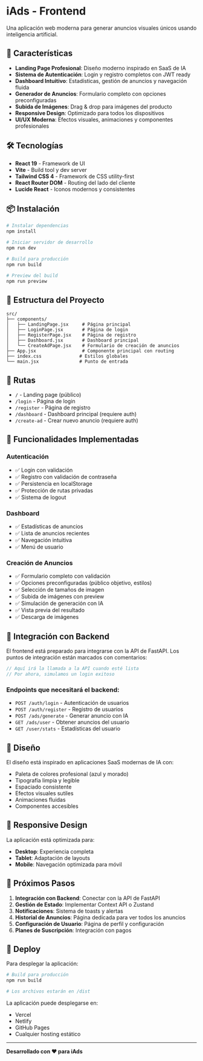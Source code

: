# iAds - Frontend

Una aplicación web moderna para generar anuncios visuales únicos usando inteligencia artificial.

## 🚀 Características

- **Landing Page Profesional**: Diseño moderno inspirado en SaaS de IA
- **Sistema de Autenticación**: Login y registro completos con JWT ready
- **Dashboard Intuitivo**: Estadísticas, gestión de anuncios y navegación fluida
- **Generador de Anuncios**: Formulario completo con opciones preconfiguradas
- **Subida de Imágenes**: Drag & drop para imágenes del producto
- **Responsive Design**: Optimizado para todos los dispositivos
- **UI/UX Moderna**: Efectos visuales, animaciones y componentes profesionales

## 🛠️ Tecnologías

- **React 19** - Framework de UI
- **Vite** - Build tool y dev server
- **Tailwind CSS 4** - Framework de CSS utility-first
- **React Router DOM** - Routing del lado del cliente
- **Lucide React** - Iconos modernos y consistentes

## 📦 Instalación

```bash
# Instalar dependencias
npm install

# Iniciar servidor de desarrollo
npm run dev

# Build para producción
npm run build

# Preview del build
npm run preview
```

## 🎨 Estructura del Proyecto

```
src/
├── components/
│   ├── LandingPage.jsx     # Página principal
│   ├── LoginPage.jsx       # Página de login
│   ├── RegisterPage.jsx    # Página de registro
│   ├── Dashboard.jsx       # Dashboard principal
│   └── CreateAdPage.jsx    # Formulario de creación de anuncios
├── App.jsx                 # Componente principal con routing
├── index.css              # Estilos globales
└── main.jsx               # Punto de entrada
```

## 🔗 Rutas

- `/` - Landing page (público)
- `/login` - Página de login
- `/register` - Página de registro
- `/dashboard` - Dashboard principal (requiere auth)
- `/create-ad` - Crear nuevo anuncio (requiere auth)

## 🎯 Funcionalidades Implementadas

### Autenticación
- ✅ Login con validación
- ✅ Registro con validación de contraseña
- ✅ Persistencia en localStorage
- ✅ Protección de rutas privadas
- ✅ Sistema de logout

### Dashboard
- ✅ Estadísticas de anuncios
- ✅ Lista de anuncios recientes
- ✅ Navegación intuitiva
- ✅ Menú de usuario

### Creación de Anuncios
- ✅ Formulario completo con validación
- ✅ Opciones preconfiguradas (público objetivo, estilos)
- ✅ Selección de tamaños de imagen
- ✅ Subida de imágenes con preview
- ✅ Simulación de generación con IA
- ✅ Vista previa del resultado
- ✅ Descarga de imágenes

## 🔌 Integración con Backend

El frontend está preparado para integrarse con la API de FastAPI. Los puntos de integración están marcados con comentarios:

```javascript
// Aquí irá la llamada a la API cuando esté lista
// Por ahora, simulamos un login exitoso
```

### Endpoints que necesitará el backend:

- `POST /auth/login` - Autenticación de usuarios
- `POST /auth/register` - Registro de usuarios
- `POST /ads/generate` - Generar anuncio con IA
- `GET /ads/user` - Obtener anuncios del usuario
- `GET /user/stats` - Estadísticas del usuario

## 🎨 Diseño

El diseño está inspirado en aplicaciones SaaS modernas de IA con:

- Paleta de colores profesional (azul y morado)
- Tipografía limpia y legible
- Espaciado consistente
- Efectos visuales sutiles
- Animaciones fluidas
- Componentes accesibles

## 📱 Responsive Design

La aplicación está optimizada para:
- **Desktop**: Experiencia completa
- **Tablet**: Adaptación de layouts
- **Mobile**: Navegación optimizada para móvil

## 🔮 Próximos Pasos

1. **Integración con Backend**: Conectar con la API de FastAPI
2. **Gestión de Estado**: Implementar Context API o Zustand
3. **Notificaciones**: Sistema de toasts y alertas
4. **Historial de Anuncios**: Página dedicada para ver todos los anuncios
5. **Configuración de Usuario**: Página de perfil y configuración
6. **Planes de Suscripción**: Integración con pagos

## 🚀 Deploy

Para desplegar la aplicación:

```bash
# Build para producción
npm run build

# Los archivos estarán en /dist
```

La aplicación puede desplegarse en:
- Vercel
- Netlify
- GitHub Pages
- Cualquier hosting estático

---

**Desarrollado con ❤️ para iAds**
